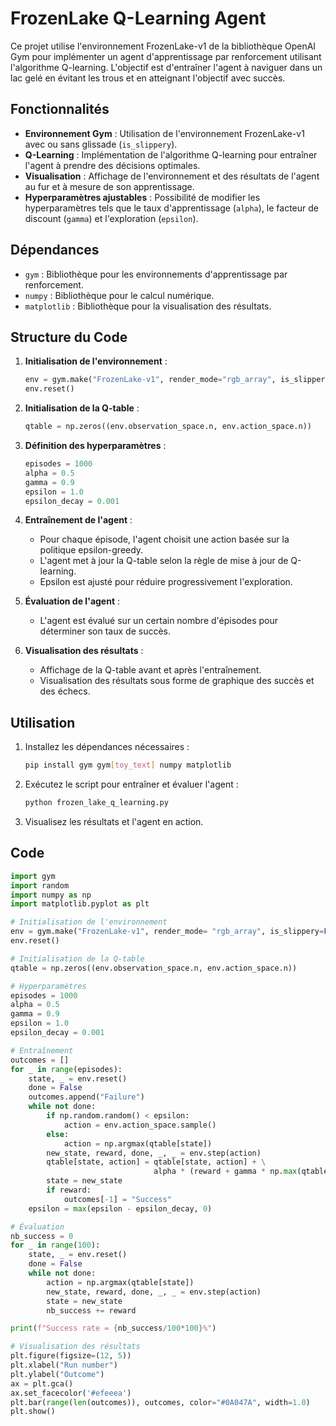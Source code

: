 # FrozenLake Q-Learning Agent

Ce projet utilise l'environnement FrozenLake-v1 de la bibliothèque OpenAI Gym pour implémenter un agent d'apprentissage par renforcement utilisant l'algorithme Q-learning. L'objectif est d'entraîner l'agent à naviguer dans un lac gelé en évitant les trous et en atteignant l'objectif avec succès.

## Fonctionnalités

- **Environnement Gym** : Utilisation de l'environnement FrozenLake-v1 avec ou sans glissade (`is_slippery`).
- **Q-Learning** : Implémentation de l'algorithme Q-learning pour entraîner l'agent à prendre des décisions optimales.
- **Visualisation** : Affichage de l'environnement et des résultats de l'agent au fur et à mesure de son apprentissage.
- **Hyperparamètres ajustables** : Possibilité de modifier les hyperparamètres tels que le taux d'apprentissage (`alpha`), le facteur de discount (`gamma`) et l'exploration (`epsilon`).

## Dépendances

- `gym` : Bibliothèque pour les environnements d'apprentissage par renforcement.
- `numpy` : Bibliothèque pour le calcul numérique.
- `matplotlib` : Bibliothèque pour la visualisation des résultats.

## Structure du Code

1. **Initialisation de l'environnement** :

   ```python
   env = gym.make("FrozenLake-v1", render_mode="rgb_array", is_slippery=False)
   env.reset()
   ```

2. **Initialisation de la Q-table** :

   ```python
   qtable = np.zeros((env.observation_space.n, env.action_space.n))
   ```

3. **Définition des hyperparamètres** :

   ```python
   episodes = 1000
   alpha = 0.5
   gamma = 0.9
   epsilon = 1.0
   epsilon_decay = 0.001
   ```

4. **Entraînement de l'agent** :

   - Pour chaque épisode, l'agent choisit une action basée sur la politique epsilon-greedy.
   - L'agent met à jour la Q-table selon la règle de mise à jour de Q-learning.
   - Epsilon est ajusté pour réduire progressivement l'exploration.

5. **Évaluation de l'agent** :

   - L'agent est évalué sur un certain nombre d'épisodes pour déterminer son taux de succès.

6. **Visualisation des résultats** :

   - Affichage de la Q-table avant et après l'entraînement.
   - Visualisation des résultats sous forme de graphique des succès et des échecs.

## Utilisation

1. Installez les dépendances nécessaires :

   ```bash
   pip install gym gym[toy_text] numpy matplotlib
   ```

2. Exécutez le script pour entraîner et évaluer l'agent :

   ```python
   python frozen_lake_q_learning.py
   ```

3. Visualisez les résultats et l'agent en action.

## Code

```python
import gym
import random
import numpy as np
import matplotlib.pyplot as plt

# Initialisation de l'environnement
env = gym.make("FrozenLake-v1", render_mode= "rgb_array", is_slippery=False)
env.reset()

# Initialisation de la Q-table
qtable = np.zeros((env.observation_space.n, env.action_space.n))

# Hyperparamètres
episodes = 1000
alpha = 0.5
gamma = 0.9
epsilon = 1.0
epsilon_decay = 0.001

# Entraînement
outcomes = []
for _ in range(episodes):
    state, _ = env.reset()
    done = False
    outcomes.append("Failure")
    while not done:
        if np.random.random() < epsilon:
            action = env.action_space.sample()
        else:
            action = np.argmax(qtable[state])
        new_state, reward, done, _, _ = env.step(action)
        qtable[state, action] = qtable[state, action] + \
                                alpha * (reward + gamma * np.max(qtable[new_state]) - qtable[state, action])
        state = new_state
        if reward:
            outcomes[-1] = "Success"
    epsilon = max(epsilon - epsilon_decay, 0)

# Évaluation
nb_success = 0
for _ in range(100):
    state, _ = env.reset()
    done = False
    while not done:
        action = np.argmax(qtable[state])
        new_state, reward, done, _, _ = env.step(action)
        state = new_state
        nb_success += reward

print(f"Success rate = {nb_success/100*100}%")

# Visualisation des résultats
plt.figure(figsize=(12, 5))
plt.xlabel("Run number")
plt.ylabel("Outcome")
ax = plt.gca()
ax.set_facecolor('#efeeea')
plt.bar(range(len(outcomes)), outcomes, color="#0A047A", width=1.0)
plt.show()
```
